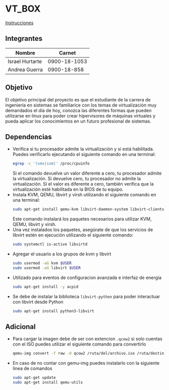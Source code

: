 # VT_BOX 
[Instrucciones](./static/Proyecto%201%20SO2.pdf)
## Integrantes 
| Nombre | Carnet |
|----------|----------|
| Israel Hurtarte    | 0900-18-1053   |
| Andrea Guerra    | 0900-18-858   |

##  Objetivo
El objetivo principal del proyecto es que el estudiante de la carrera de ingeniería en sistemas
se familiarice con los temas de virtualización muy demandados el día de hoy, conozca las
diferentes formas que pueden utilizarse en linux para poder crear hipervisores de máquinas
virtuales y pueda aplicar los conocimientos en un futuro profesional de sistemas.

## Dependencias
* Verifica si tu procesador admite la virtualización y si está habilitada. Puedes verificarlo ejecutando el siguiente comando en una terminal:
    ```bash
    egrep -c '(vmx|svm)' /proc/cpuinfo
    ```
    Si el comando devuelve un valor diferente a cero, tu procesador admite la virtualización. Si devuelve cero, tu procesador no admite la virtualización. Si el valor es diferente a cero, también verifica que la virtualización esté habilitada en la BIOS de tu equipo.
* Instala KVM, QEMU, libvirt y virsh utilizando el siguiente comando en una terminal:
    ```bash
    sudo apt-get install qemu-kvm libvirt-daemon-system libvirt-clients bridge-utils virt-manager
    ```
    Este comando instalará los paquetes necesarios para utilizar KVM, QEMU, libvirt y virsh.
* Una vez instalados los paquetes, asegúrate de que los servicios de libvirt estén en ejecución utilizando el siguiente comando:
    ```bash
    sudo systemctl is-active libvirtd
    ```
* Agregar el usuario a los grupos de kvm y libvirt 
    ```bash 
    sudo usermod -aG kvm $USER
    sudo usermod -aG libvirt $USER
    ```
* Utilizado para eventos de configuracion avanzada e interfaz de energia
    ```bash
    sudo apt-get install -y acpid
    ```
* Se debe de instalar la biblioteca `libvirt-python` para poder interactuar con libvirt desde Python
    ````bash
    sudo apt-get install python3-libvirt
    ````
## Adicional

* Para cargar la imagen debe de ser con extencion `.qcow2` si solo cuentas con el ISO puedes utilizar el siguiente comando para convertirlo 

    ```bash 
    qemu-img convert -f raw -O qcow2 /ruta/del/archivo.iso /ruta/destino/imagen.qcow2
    ```
*  En caso de no contar con gemu-img puedes instalarlo con la siguiente linea de comandos
    ```bash
    sudo apt-get update
    sudo apt-get install qemu-utils
    ```